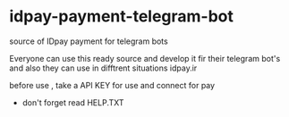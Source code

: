 # idpay-payment-telegram-bot
source of IDpay payment for telegram bots

Everyone can use this ready source and develop it fir their telegram bot's and also they can use in difftrent situations
idpay.ir

before use , take a API KEY for use and connect for pay

* don't forget read HELP.TXT
